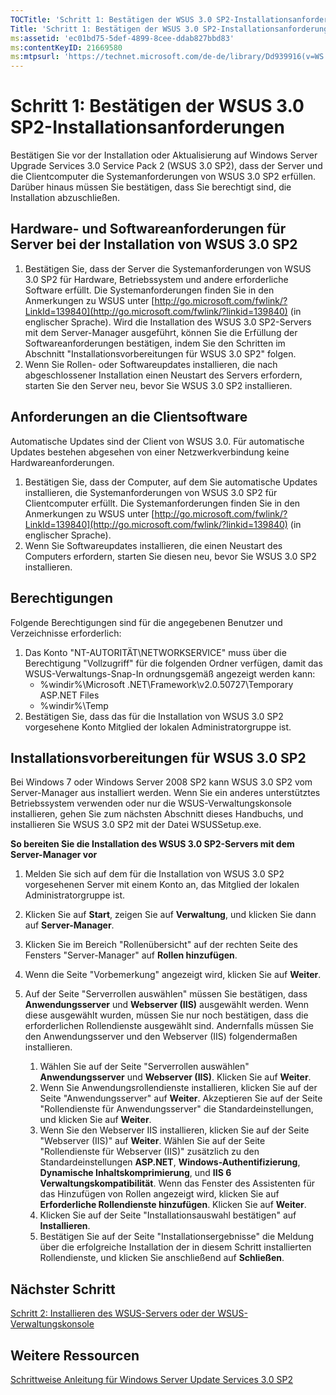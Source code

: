 ```yaml
---
TOCTitle: 'Schritt 1: Bestätigen der WSUS 3.0 SP2-Installationsanforderungen'
Title: 'Schritt 1: Bestätigen der WSUS 3.0 SP2-Installationsanforderungen'
ms:assetid: 'ec01bd75-5def-4899-8cee-ddab827bbd83'
ms:contentKeyID: 21669580
ms:mtpsurl: 'https://technet.microsoft.com/de-de/library/Dd939916(v=WS.10)'
---
```


Schritt 1: Bestätigen der WSUS 3.0 SP2-Installationsanforderungen
=================================================================

Bestätigen Sie vor der Installation oder Aktualisierung auf Windows Server Upgrade Services 3.0 Service Pack 2 (WSUS 3.0 SP2), dass der Server und die Clientcomputer die Systemanforderungen von WSUS 3.0 SP2 erfüllen. Darüber hinaus müssen Sie bestätigen, dass Sie berechtigt sind, die Installation abzuschließen.

Hardware- und Softwareanforderungen für Server bei der Installation von WSUS 3.0 SP2
------------------------------------------------------------------------------------

1.  Bestätigen Sie, dass der Server die Systemanforderungen von WSUS 3.0 SP2 für Hardware, Betriebssystem und andere erforderliche Software erfüllt. Die Systemanforderungen finden Sie in den Anmerkungen zu WSUS unter [http://go.microsoft.com/fwlink/?LinkId=139840](http://go.microsoft.com/fwlink/?linkid=139840) (in englischer Sprache). Wird die Installation des WSUS 3.0 SP2-Servers mit dem Server-Manager ausgeführt, können Sie die Erfüllung der Softwareanforderungen bestätigen, indem Sie den Schritten im Abschnitt "Installationsvorbereitungen für WSUS 3.0 SP2" folgen.
2.  Wenn Sie Rollen- oder Softwareupdates installieren, die nach abgeschlossener Installation einen Neustart des Servers erfordern, starten Sie den Server neu, bevor Sie WSUS 3.0 SP2 installieren.

Anforderungen an die Clientsoftware
-----------------------------------

Automatische Updates sind der Client von WSUS 3.0. Für automatische Updates bestehen abgesehen von einer Netzwerkverbindung keine Hardwareanforderungen.

1.  Bestätigen Sie, dass der Computer, auf dem Sie automatische Updates installieren, die Systemanforderungen von WSUS 3.0 SP2 für Clientcomputer erfüllt. Die Systemanforderungen finden Sie in den Anmerkungen zu WSUS unter [http://go.microsoft.com/fwlink/?LinkId=139840](http://go.microsoft.com/fwlink/?linkid=139840) (in englischer Sprache).
2.  Wenn Sie Softwareupdates installieren, die einen Neustart des Computers erfordern, starten Sie diesen neu, bevor Sie WSUS 3.0 SP2 installieren.

Berechtigungen
--------------

Folgende Berechtigungen sind für die angegebenen Benutzer und Verzeichnisse erforderlich:

1.  Das Konto "NT-AUTORITÄT\\NETWORKSERVICE" muss über die Berechtigung "Vollzugriff" für die folgenden Ordner verfügen, damit das WSUS-Verwaltungs-Snap-In ordnungsgemäß angezeigt werden kann:
    -   %windir%\\Microsoft .NET\\Framework\\v2.0.50727\\Temporary ASP.NET Files
    -   %windir%\\Temp
2.  Bestätigen Sie, dass das für die Installation von WSUS 3.0 SP2 vorgesehene Konto Mitglied der lokalen Administratorgruppe ist.

Installationsvorbereitungen für WSUS 3.0 SP2
--------------------------------------------

Bei Windows 7 oder Windows Server 2008 SP2 kann WSUS 3.0 SP2 vom Server-Manager aus installiert werden. Wenn Sie ein anderes unterstütztes Betriebssystem verwenden oder nur die WSUS-Verwaltungskonsole installieren, gehen Sie zum nächsten Abschnitt dieses Handbuchs, und installieren Sie WSUS 3.0 SP2 mit der Datei WSUSSetup.exe.

**So bereiten Sie die Installation des WSUS 3.0 SP2-Servers mit dem Server-Manager vor**
1.  Melden Sie sich auf dem für die Installation von WSUS 3.0 SP2 vorgesehenen Server mit einem Konto an, das Mitglied der lokalen Administratorgruppe ist.

2.  Klicken Sie auf **Start**, zeigen Sie auf **Verwaltung**, und klicken Sie dann auf **Server-Manager**.

3.  Klicken Sie im Bereich "Rollenübersicht" auf der rechten Seite des Fensters "Server-Manager" auf **Rollen hinzufügen**.

4.  Wenn die Seite "Vorbemerkung" angezeigt wird, klicken Sie auf **Weiter**.

5.  Auf der Seite "Serverrollen auswählen" müssen Sie bestätigen, dass **Anwendungsserver** und **Webserver (IIS)** ausgewählt werden. Wenn diese ausgewählt wurden, müssen Sie nur noch bestätigen, dass die erforderlichen Rollendienste ausgewählt sind. Andernfalls müssen Sie den Anwendungsserver und den Webserver (IIS) folgendermaßen installieren.

    1.  Wählen Sie auf der Seite "Serverrollen auswählen" **Anwendungsserver** und **Webserver (IIS)**. Klicken Sie auf **Weiter**.
    2.  Wenn Sie Anwendungsrollendienste installieren, klicken Sie auf der Seite "Anwendungsserver" auf **Weiter**. Akzeptieren Sie auf der Seite "Rollendienste für Anwendungsserver" die Standardeinstellungen, und klicken Sie auf **Weiter**.
    3.  Wenn Sie den Webserver IIS installieren, klicken Sie auf der Seite "Webserver (IIS)" auf **Weiter**. Wählen Sie auf der Seite "Rollendienste für Webserver (IIS)" zusätzlich zu den Standardeinstellungen **ASP.NET**, **Windows-Authentifizierung**, **Dynamische Inhaltskomprimierung**, und **IIS 6 Verwaltungskompatibilität**. Wenn das Fenster des Assistenten für das Hinzufügen von Rollen angezeigt wird, klicken Sie auf **Erforderliche Rollendienste hinzufügen**. Klicken Sie auf **Weiter**.
    4.  Klicken Sie auf der Seite "Installationsauswahl bestätigen" auf **Installieren**.
    5.  Bestätigen Sie auf der Seite "Installationsergebnisse" die Meldung über die erfolgreiche Installation der in diesem Schritt installierten Rollendienste, und klicken Sie anschließend auf **Schließen**.

Nächster Schritt
----------------

[Schritt 2: Installieren des WSUS-Servers oder der WSUS-Verwaltungskonsole](https://technet.microsoft.com/6db6fcb0-c55d-43b9-9b07-4040c6267759)

Weitere Ressourcen
------------------

[Schrittweise Anleitung für Windows Server Update Services 3.0 SP2](https://technet.microsoft.com/4b504edc-93b3-45b0-a7e8-d0107f1a4442)
